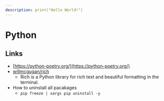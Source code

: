 ```yaml
---
description: print("Hello World!")
---
```


# Python

## Links

* [https://python-poetry.org/](https://python-poetry.org/)
* [willmcgugan/rich](https://github.com/willmcgugan/rich)
  * Rich is a Python library for rich text and beautiful formatting in the terminal.
* How to uninstall all pacakages
  * `pip freeze | xargs pip uninstall -y`
